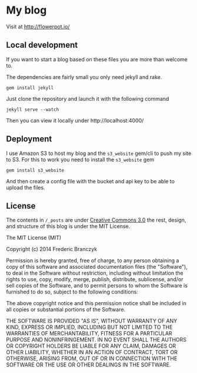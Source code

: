 My blog
=======

Visit at http://flowerpot.io/

Local development
-----------------

If you want to start a blog based on these files you are more than welcome to.

The dependencies are fairly small you only need jekyll and rake.

	gem install jekyll

Just clone the repository and launch it with the following command

	jekyll serve --watch

Then you can view it locally under http://localhost:4000/

Deployment
----------

I use Amazon S3 to host my blog and the `s3_website` gem/cli to push my site to
S3. For this to work you need to install the `s3_website` gem

	gem install s3_website

And then create a config file with the bucket and api key to be able to upload
the files.

License
-------

The contents in `/_posts` are under [Creative Commons
3.0](https://creativecommons.org/licenses/by/3.0/us/) the rest, design, and
structure of this blog is under the MIT License.

The MIT License (MIT)

Copyright (c) 2014 Frederic Branczyk

Permission is hereby granted, free of charge, to any person obtaining a copy
of this software and associated documentation files (the "Software"), to deal
in the Software without restriction, including without limitation the rights
to use, copy, modify, merge, publish, distribute, sublicense, and/or sell
copies of the Software, and to permit persons to whom the Software is
furnished to do so, subject to the following conditions:

The above copyright notice and this permission notice shall be included in
all copies or substantial portions of the Software.

THE SOFTWARE IS PROVIDED "AS IS", WITHOUT WARRANTY OF ANY KIND, EXPRESS OR
IMPLIED, INCLUDING BUT NOT LIMITED TO THE WARRANTIES OF MERCHANTABILITY,
FITNESS FOR A PARTICULAR PURPOSE AND NONINFRINGEMENT. IN NO EVENT SHALL THE
AUTHORS OR COPYRIGHT HOLDERS BE LIABLE FOR ANY CLAIM, DAMAGES OR OTHER
LIABILITY, WHETHER IN AN ACTION OF CONTRACT, TORT OR OTHERWISE, ARISING FROM,
OUT OF OR IN CONNECTION WITH THE SOFTWARE OR THE USE OR OTHER DEALINGS IN
THE SOFTWARE.
